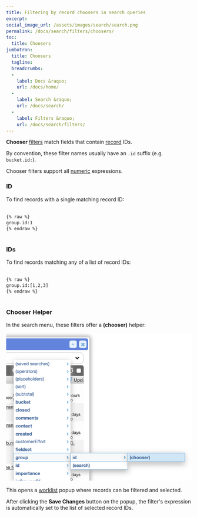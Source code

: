 ```yaml
---
title: Filtering by record choosers in search queries
excerpt:
social_image_url: /assets/images/search/search.png
permalink: /docs/search/filters/choosers/
toc:
  title: Choosers
jumbotron:
  title: Choosers
  tagline: 
  breadcrumbs:
  -
    label: Docs &raquo;
    url: /docs/home/
  -
    label: Search &raquo;
    url: /docs/search/
  -
    label: Filters &raquo;
    url: /docs/search/filters/
---
```


**Chooser** [filters](/docs/search/filters/) match fields that contain [record](/docs/records/) IDs.

By convention, these filter names usually have an `.id` suffix (e.g. `bucket.id:`).

Chooser filters support all [numeric](/docs/search/filters/numbers/) expressions.

### ID

To find records with a single matching record ID:

<pre>
<code class="language-text">
{% raw %}
group.id:1
{% endraw %}
</code>
</pre>

### IDs

To find records matching any of a list of record IDs:

<pre>
<code class="language-text">
{% raw %}
group.id:[1,2,3]
{% endraw %}
</code>
</pre>

### Chooser Helper

In the search menu, these filters offer a **(chooser)** helper:

<div class="cerb-screenshot">
<img src="/assets/images/docs/search/filters/search-filters-menu-choosers.png" class="screenshot">
</div>

This opens a [worklist](/docs/worklists/) popup where records can be filtered and selected.

After clicking the **Save Changes** button on the popup, the filter's expression is automatically set to the list of selected record IDs.

